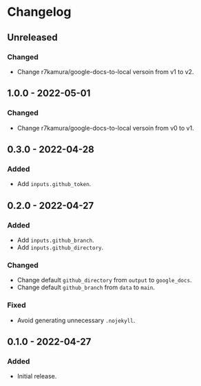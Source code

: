 # Changelog

## Unreleased

### Changed

- Change r7kamura/google-docs-to-local versoin from v1 to v2.

## 1.0.0 - 2022-05-01

### Changed

- Change r7kamura/google-docs-to-local versoin from v0 to v1.

## 0.3.0 - 2022-04-28

### Added

- Add `inputs.github_token`.

## 0.2.0 - 2022-04-27

### Added

- Add `inputs.github_branch`.
- Add `inputs.github_directory`.

### Changed

- Change default `github_directory` from `output` to `google_docs`.
- Change default `github_branch` from `data` to `main`.

### Fixed

- Avoid generating unnecessary `.nojekyll`.

## 0.1.0 - 2022-04-27

### Added

- Initial release.
